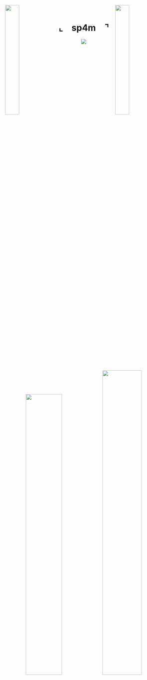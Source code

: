 <img align="left" src="https://user-images.githubusercontent.com/65187002/144930161-2f783401-8d27-4fdf-a2f7-cc0ba32f1f1f.gif" width="30%" style="display:inline;"><img align="right" src="https://user-images.githubusercontent.com/65187002/144930161-2f783401-8d27-4fdf-a2f7-cc0ba32f1f1f.gif" width="30%" style="display:inline;">
<br>
<p align="center">
    <h1 align="center">⌞&emsp;sp4m&emsp;⌝</h1>
</p>
<p align="center">
    <img src="https://readme-typing-svg.herokuapp.com/?lines=Helloooooooo;My+Name+is+Luiz!;Welcome+to+my+profile!&font=Fira%20Code&color=%23D62F79&center=true&width=280&height=50">
</p>
<br>
<p align="center">
    <a href="https://github.com/hsp4m"><img width="48%" src="https://streak-stats.demolab.com?user=HSp4m&theme=dark&hide_border=true&border_radius=10&mode=weekly"></a>
    <a href="https://github.com/hsp4m"><img width="50%" src="https://github-readme-stats.vercel.app/api/top-langs/?username=hsp4m&theme=dark&hide=html,css,cmake,yara&layout=compact&langs_count=5&bg_color=101010&hide_title=true"></a>
</p>
